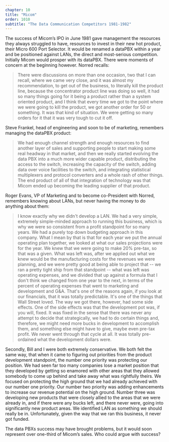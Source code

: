 ```yaml
---
chapter: 10
title: "Micom"
order: 1010
subtitle: "The Data Communication Competitors 1981-1982"
---
```


The success of Micom’s IPO in June 1981 gave management the resources they always struggled to have, resources to invest in their new hot product, their Micro 600 Port Selector. It would be renamed a dataPBX within a year and be positioned against LANs, the direct and most-serious competition. Initially Micom would prosper with its dataPBX. There were moments of concern at the beginning however. Norred recalls:

>There were discussions on more than one occasion, two that I can recall, where we came very close, and it was almost my recommendation, to get out of the business, to literally kill the product line, because the concentrator product line was doing so well, it had so many things going for it being a product rather than a system oriented product, and I think that every time we got to the point where we were going to kill the product, we got another order for 50 or something.  It was that kind of situation. We were getting so many orders for it that it was very tough to cut it off.

Steve Frankel, head of engineering and soon to be of marketing, remembers managing the dataPBX product:

>We had enough channel strength and enough resources to find another layer of sales and supporting people to start making some real headway in that market, and then we really started evolving the data PBX into a much more wider capable product, distributing the access to the switch, increasing the capacity of the switch, adding data over voice facilities to the switch, and integrating statistical multiplexers and protocol converters and a whole rash of other things. The end product of all of that integration of technology was that Micom ended up becoming the leading supplier of that product.

Roger Evans, VP of Marketing and to become co-President with Norred, remembers knowing about LANs, but never having the money to do anything about them:

>I know exactly why we didn't develop a LAN. We had a very simple, extremely simple-minded approach to running this business, which is why we were so consistent from a profit standpoint for so many years. We had a purely top down budgeting approach in this company. What I mean by that is that for each year we put the annual operating plan together, we looked at what our sales projections were for the year. We knew that we were going to make 20% pre-tax, so that was a given. What was left was, after we applied out what we knew would be the manufacturing costs for the revenues we were planning, and we were pretty good at being able to project that -- we ran a pretty tight ship from that standpoint -- what was left was operating expenses, and we divided that up against a formula that I don't think we changed from one year to the next, in terms of the percent of operating expenses that went to marketing and development and G&A. That's one of the reasons again, if you look at our financials, that it was totally predictable. It's one of the things that Wall Street loved. The way we got there, however, had some side effects. One of the side effects was that the development pot was, if you will, fixed. It was fixed in the sense that there was never any attempt to decide that strategically, we had to do certain things and, therefore, we might need more bucks in development to accomplish them, and something else might have to give, maybe even pre-tax profit. We never went through that cycle at all. It was totally pre-ordained what the development dollars were.  

Secondly, Bill and I were both extremely conservative. We both felt the same way, that when it came to figuring out priorities from the product development standpoint, the number one priority was protecting our position. We had seen far too many companies lose a market position that they developed by getting so enamored with other areas that they allowed somebody to come up behind and take away what was rightfully theirs. We focused on protecting the high ground that we had already achieved with our number one priority. Our number two priority was adding enhancements to increase our revenue potential on the high ground. Number three was developing new products that were closely allied to the areas that we were already in, and if there were any bucks left, and there never were, going into significantly new product areas. We identified LAN as something we should really be in. Unfortunately, given the way that we ran this business, it never got funded.

The data PBXs success may have brought problems, but it would soon represent over one-third of Micom’s sales. Who could argue with success?
